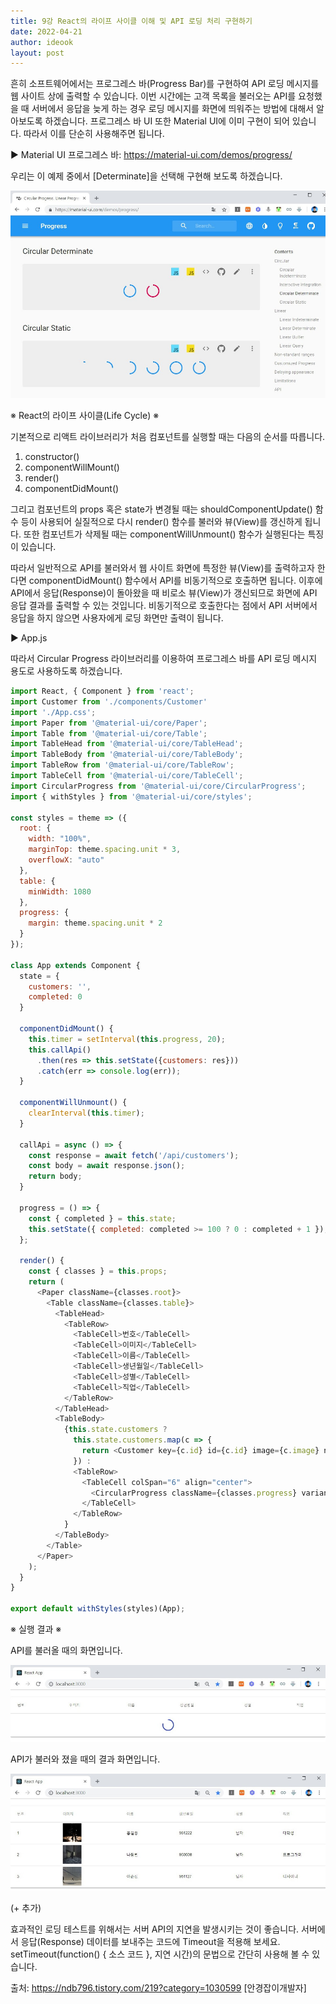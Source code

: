 ```yaml
---
title: 9강 React의 라이프 사이클 이해 및 API 로딩 처리 구현하기
date: 2022-04-21
author: ideook
layout: post
---
```


흔히 소프트웨어에서는 프로그레스 바(Progress Bar)를 구현하여 API 로딩 메시지를 웹 사이트 상에 출력할 수 있습니다. 이번 시간에는 고객 목록을 불러오는 API를 요청했을 때 서버에서 응답을 늦게 하는 경우 로딩 메시지를 화면에 띄워주는 방법에 대해서 알아보도록 하겠습니다. 프로그레스 바 UI 또한 Material UI에 이미 구현이 되어 있습니다. 따라서 이를 단순히 사용해주면 됩니다.

▶ Material UI 프로그레스 바: <https://material-ui.com/demos/progress/>

우리는 이 예제 중에서 [Determinate]을 선택해 구현해 보도록 하겠습니다.

![](images/2022-04-21-11-36-22.png)

※ React의 라이프 사이클(Life Cycle) ※

기본적으로 리액트 라이브러리가 처음 컴포넌트를 실행할 때는 다음의 순서를 따릅니다.

1. constructor()
2. componentWillMount()
3. render()
4. componentDidMount()

그리고 컴포넌트의 props 혹은 state가 변경될 때는 shouldComponentUpdate() 함수 등이 사용되어 실질적으로 다시 render() 함수를 불러와 뷰(View)를 갱신하게 됩니다. 또한 컴포넌트가 삭제될 때는 componentWillUnmount() 함수가 실행된다는 특징이 있습니다.

따라서 일반적으로 API를 불러와서 웹 사이트 화면에 특정한 뷰(View)를 출력하고자 한다면 componentDidMount() 함수에서 API를 비동기적으로 호출하면 됩니다. 이후에 API에서 응답(Response)이 돌아왔을 때 비로소 뷰(View)가 갱신되므로 화면에 API 응답 결과를 출력할 수 있는 것입니다. 비동기적으로 호출한다는 점에서 API 서버에서 응답을 하지 않으면 사용자에게 로딩 화면만 출력이 됩니다.

▶ App.js

따라서 Circular Progress 라이브러리를 이용하여 프로그레스 바를 API 로딩 메시지 용도로 사용하도록 하겠습니다.

```js
import React, { Component } from 'react';
import Customer from './components/Customer'
import './App.css';
import Paper from '@material-ui/core/Paper';
import Table from '@material-ui/core/Table';
import TableHead from '@material-ui/core/TableHead';
import TableBody from '@material-ui/core/TableBody';
import TableRow from '@material-ui/core/TableRow';
import TableCell from '@material-ui/core/TableCell';
import CircularProgress from '@material-ui/core/CircularProgress';
import { withStyles } from '@material-ui/core/styles';

const styles = theme => ({
  root: {
    width: "100%",
    marginTop: theme.spacing.unit * 3,
    overflowX: "auto"
  },
  table: {
    minWidth: 1080
  },
  progress: {
    margin: theme.spacing.unit * 2
  }
});

class App extends Component {
  state = {
    customers: '',
    completed: 0
  }

  componentDidMount() {
    this.timer = setInterval(this.progress, 20);
    this.callApi()
      .then(res => this.setState({customers: res}))
      .catch(err => console.log(err));
  }

  componentWillUnmount() {
    clearInterval(this.timer);
  }

  callApi = async () => {
    const response = await fetch('/api/customers');
    const body = await response.json();
    return body;
  }

  progress = () => {
    const { completed } = this.state;
    this.setState({ completed: completed >= 100 ? 0 : completed + 1 });
  };

  render() {
    const { classes } = this.props;
    return (
      <Paper className={classes.root}>
        <Table className={classes.table}>
          <TableHead>
            <TableRow>
              <TableCell>번호</TableCell>
              <TableCell>이미지</TableCell>
              <TableCell>이름</TableCell>
              <TableCell>생년월일</TableCell>
              <TableCell>성별</TableCell>
              <TableCell>직업</TableCell>
            </TableRow>
          </TableHead>
          <TableBody>
            {this.state.customers ?
              this.state.customers.map(c => {
                return <Customer key={c.id} id={c.id} image={c.image} name={c.name} irthday={c.birthday} gender={c.gender} job={c.job} />
              }) :
              <TableRow>
                <TableCell colSpan="6" align="center">
                  <CircularProgress className={classes.progress} variant="determinate" alue={this.state.completed} />
                </TableCell>
              </TableRow>
            }
          </TableBody>
        </Table>
      </Paper>
    );
  }
}

export default withStyles(styles)(App);
```

※ 실행 결과 ※

API를 불러올 때의 화면입니다.

![](images/2022-04-21-11-36-54.png)

API가 불러와 졌을 때의 결과 화면입니다.

![](images/2022-04-21-11-36-57.png)

(+ 추가)

효과적인 로딩 테스트를 위해서는 서버 API의 지연을 발생시키는 것이 좋습니다. 서버에서 응답(Response) 데이터를 보내주는 코드에 Timeout을 적용해 보세요. setTimeout(function() { 소스 코드 }, 지연 시간)의 문법으로 간단히 사용해 볼 수 있습니다.

출처: https://ndb796.tistory.com/219?category=1030599 [안경잡이개발자]
